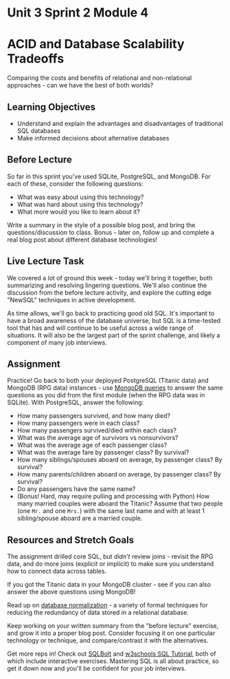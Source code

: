 # Unit 3 Sprint 2 Module 4

# ACID and Database Scalability Tradeoffs

Comparing the costs and benefits of relational and non-relational approaches -
can we have the best of both worlds?

## Learning Objectives

- Understand and explain the advantages and disadvantages of traditional SQL
  databases
- Make informed decisions about alternative databases

## Before Lecture

So far in this sprint you've used SQLite, PostgreSQL, and MongoDB. For each of
these, consider the following questions:

- What was easy about using this technology?
- What was hard about using this technology?
- What more would you like to learn about it?

Write a summary in the style of a possible blog post, and bring the
questions/discussion to class. Bonus - later on, follow up and complete a real
blog post about different database technologies!

## Live Lecture Task

We covered a lot of ground this week - today we'll bring it together, both
summarizing and resolving lingering questions. We'll also continue the
discussion from the before lecture activity, and explore the cutting edge
"NewSQL" techniques in active development.

As time allows, we'll go back to practicing good old SQL. It's important to have
a broad awareness of the database universe, but SQL is a time-tested tool that
has and will continue to be useful across a wide range of situations. It will
also be the largest part of the sprint challenge, and likely a component of many
job interviews.

## Assignment

Practice! Go back to both your deployed PostgreSQL (Titanic data) and MongoDB
(RPG data) instances - use [MongoDB
queries](https://docs.mongodb.com/manual/tutorial/query-documents/) to answer
the same questions as you did from the first module (when the RPG data was in
SQLite). With PostgreSQL, answer the following:

- How many passengers survived, and how many died?
- How many passengers were in each class?
- How many passengers survived/died within each class?
- What was the average age of survivors vs nonsurvivors?
- What was the average age of each passenger class?
- What was the average fare by passenger class? By survival?
- How many siblings/spouses aboard on average, by passenger class? By survival?
- How many parents/children aboard on average, by passenger class? By survival?
- Do any passengers have the same name?
- (Bonus! Hard, may require pulling and processing with Python) How many married
  couples were aboard the Titanic? Assume that two people (one `Mr.` and one
  `Mrs.`) with the same last name and with at least 1 sibling/spouse aboard are
  a married couple.

## Resources and Stretch Goals

The assignment drilled core SQL, but _didn't_ review joins - revisit the RPG
data, and do more joins (explicit or implicit) to make sure you understand how
to connect data across tables.

If you got the Titanic data in your MongoDB cluster - see if you can also answer
the above questions using MongoDB!

Read up on [database
normalization](https://en.wikipedia.org/wiki/Database_normalization) - a variety
of formal techniques for reducing the redundancy of data stored in a relational
database.

Keep working on your written summary from the "before lecture" exercise, and
grow it into a proper blog post. Consider focusing it on one particular
technology or technique, and compare/contrast it with the alternatives.

Get more reps in! Check out [SQLBolt](https://sqlbolt.com/) and [w3schools SQL
Tutorial](https://www.w3schools.com/sql/), both of which include interactive
exercises. Mastering SQL is all about practice, so get it down now and you'll be
confident for your job interviews.
